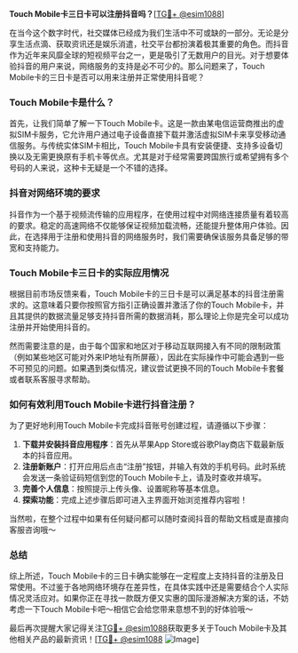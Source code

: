 **Touch Mobile卡三日卡可以注册抖音吗？**[[TG💪+ @esim1088](https://t.me/s/esim1088)]

在当今这个数字时代，社交媒体已经成为我们生活中不可或缺的一部分。无论是分享生活点滴、获取资讯还是娱乐消遣，社交平台都扮演着极其重要的角色。而抖音作为近年来风靡全球的短视频平台之一，更是吸引了无数用户的目光。对于想要体验抖音的用户来说，网络服务的支持是必不可少的。那么问题来了，Touch Mobile卡的三日卡是否可以用来注册并正常使用抖音呢？

### Touch Mobile卡是什么？

首先，让我们简单了解一下Touch Mobile卡。这是一款由某电信运营商推出的虚拟SIM卡服务，它允许用户通过电子设备直接下载并激活虚拟SIM卡来享受移动通信服务。与传统实体SIM卡相比，Touch Mobile卡具有安装便捷、支持多设备切换以及无需更换原有手机卡等优点。尤其是对于经常需要跨国旅行或希望拥有多个号码的人来说，这种卡无疑是一个不错的选择。

### 抖音对网络环境的要求

抖音作为一个基于视频流传输的应用程序，在使用过程中对网络连接质量有着较高的要求。稳定的高速网络不仅能够保证视频加载流畅，还能提升整体用户体验。因此，在选择用于注册和使用抖音的网络服务时，我们需要确保该服务具备足够的带宽和支持能力。

### Touch Mobile卡三日卡的实际应用情况

根据目前市场反馈来看，Touch Mobile卡的三日卡是可以满足基本的抖音注册需求的。这意味着只要你按照官方指引正确设置并激活了你的Touch Mobile卡，并且其提供的数据流量足够支持抖音所需的数据消耗，那么理论上你是完全可以成功注册并开始使用抖音的。

然而需要注意的是，由于每个国家和地区对于移动互联网接入有不同的限制政策（例如某些地区可能对外来IP地址有所屏蔽），因此在实际操作中可能会遇到一些不可预见的问题。如果遇到类似情况，建议尝试更换不同的Touch Mobile卡套餐或者联系客服寻求帮助。

### 如何有效利用Touch Mobile卡进行抖音注册？

为了更好地利用Touch Mobile卡完成抖音账号创建过程，请遵循以下步骤：

1. **下载并安装抖音应用程序**：首先从苹果App Store或谷歌Play商店下载最新版本的抖音应用。
2. **注册新账户**：打开应用后点击“注册”按钮，并输入有效的手机号码。此时系统会发送一条验证码短信到您的Touch Mobile卡上，请及时查收并填写。
3. **完善个人信息**：按照提示上传头像、设置昵称等基本信息。
4. **探索功能**：完成上述步骤后即可进入主界面开始浏览推荐内容啦！

当然啦，在整个过程中如果有任何疑问都可以随时查阅抖音的帮助文档或是直接向客服咨询哦～

### 总结

综上所述，Touch Mobile卡的三日卡确实能够在一定程度上支持抖音的注册及日常使用。不过鉴于各地网络环境存在差异性，在具体实践中还是需要结合个人实际情况灵活应对。如果你正在寻找一款既方便又实惠的国际漫游解决方案的话，不妨考虑一下Touch Mobile卡吧～相信它会给您带来意想不到的好体验哦～

最后再次提醒大家记得关注[TG💪+ @esim1088](https://t.me/s/esim1088)获取更多关于Touch Mobile卡及其他相关产品的最新资讯！[[TG💪+ @esim1088](https://t.me/s/esim1088) ![Image](https://i.postimg.cc/4NQfJmqS/Snipaste-2025-05-13-00-14-12.png)]